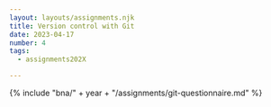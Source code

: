 ```yaml
---
layout: layouts/assignments.njk
title: Version control with Git
date: 2023-04-17
number: 4
tags:
  - assignments202X

---
```



{% include "bna/" + year + "/assignments/git-questionnaire.md" %}

